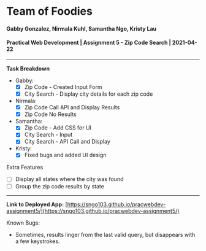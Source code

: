 # Team of Foodies
#### Gabby Gonzalez, Nirmala Kuhl, Samantha Ngo, Kristy Lau
#### Practical Web Development | Assignment 5 - Zip Code Search | 2021-04-22
-----
**Task Breakdown**
- Gabby: 
  - [x] Zip Code - Created Input Form
  - [x] City Search - Display city details for each zip code
- Nirmala: 
  - [x] Zip Code Call API and Display Results
  - [x] Zip Code No Results
- Samantha: 
  - [x] Zip Code - Add CSS for UI
  - [x] City Search - Input
  - [x] City Search - API Call and Display
- Kristy: 
  - [x] Fixed bugs and added UI design
 
 Extra Features
  - [ ] Display all states where the city was found
  - [ ] Group the zip code results by state
----
**Link to Deployed App:** [https://sngo103.github.io/pracwebdev-assignment5/](https://sngo103.github.io/pracwebdev-assignment5/)

Known Bugs:
- Sometimes, results linger from the last valid query, but disappears with a few keystrokes.
